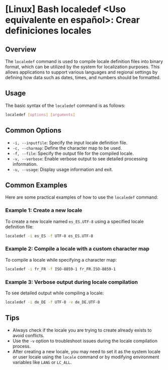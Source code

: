# [Linux] Bash localedef <Uso equivalente en español>: Crear definiciones locales

## Overview
The `localedef` command is used to compile locale definition files into binary format, which can be utilized by the system for localization purposes. This allows applications to support various languages and regional settings by defining how data such as dates, times, and numbers should be formatted.

## Usage
The basic syntax of the `localedef` command is as follows:

```bash
localedef [options] [arguments]
```

## Common Options
- `-i, --inputfile`: Specify the input locale definition file.
- `-c, --charmap`: Define the character map to be used.
- `-f, --file`: Specify the output file for the compiled locale.
- `-v, --verbose`: Enable verbose output to see detailed processing information.
- `-u, --usage`: Display usage information and exit.

## Common Examples
Here are some practical examples of how to use the `localedef` command:

### Example 1: Create a new locale
To create a new locale named `es_ES.UTF-8` using a specified locale definition file:

```bash
localedef -i es_ES -f UTF-8 es_ES.UTF-8
```

### Example 2: Compile a locale with a custom character map
To compile a locale while specifying a character map:

```bash
localedef -i fr_FR -f ISO-8859-1 fr_FR.ISO-8859-1
```

### Example 3: Verbose output during locale compilation
To see detailed output while compiling a locale:

```bash
localedef -i de_DE -f UTF-8 -v de_DE.UTF-8
```

## Tips
- Always check if the locale you are trying to create already exists to avoid conflicts.
- Use the `-v` option to troubleshoot issues during the locale compilation process.
- After creating a new locale, you may need to set it as the system locale or user locale using the `locale` command or by modifying environment variables like `LANG` or `LC_ALL`.